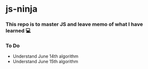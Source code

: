 # js-ninja

### This repo is to master JS and leave memo of what I have learned :computer:

### To Do
- Understand June 14th algorithm
- Understand June 15th algorithm
